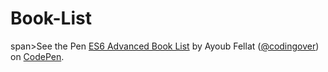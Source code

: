 # Book-List
span>See the Pen [ES6 Advanced Book List](https://codepen.io/codingover/pen/ZEpYRdO) by Ayoub Fellat ([@codingover](https://codepen.io/codingover)) on [CodePen](https://codepen.io).</span>